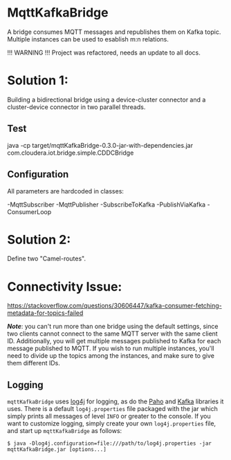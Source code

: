 # MqttKafkaBridge
A bridge consumes MQTT messages and republishes them on Kafka topic.
Multiple instances can be used to esablish m:n relations.



!!! WARNING !!! 
Project was refactored, needs an update to all docs.



# Solution 1:
Building a bidirectional bridge using a device-cluster connector and a cluster-device connector in two parallel threads.

## Test 
java -cp target/mqttKafkaBridge-0.3.0-jar-with-dependencies.jar com.cloudera.iot.bridge.simple.CDDCBridge 

## Configuration
All parameters are hardcoded in classes:

-MqttSubscriber
-MqttPublisher
-SubscribeToKafka
-PublishViaKafka
-ConsumerLoop

# Solution 2: 
Define two "Camel-routes".

# Connectivity Issue:
https://stackoverflow.com/questions/30606447/kafka-consumer-fetching-metadata-for-topics-failed

 




***Note***: you can't run more than one bridge using the default settings, since two clients cannot connect to the same MQTT server with the same client ID. 
Additionally, you will get multiple messages published to Kafka for each message published to MQTT. If you wish to run multiple instances, you'll need to divide 
up the topics among the instances, and make sure to give them different IDs.

## Logging
`mqttKafkaBridge` uses [log4j](http://logging.apache.org/log4j/2.x/) for logging, as do the [Paho](http://www.eclipse.org/paho/) 
and [Kafka](http://kafka.apache.org/) libraries it uses. There is a default `log4j.properties` file packaged with the jar which 
simply prints all messages of level `INFO` or greater to the console. If you want to customize logging, simply create your 
own `log4j.properties` file, and start up `mqttKafkaBridge` as follows:

    $ java -Dlog4j.configuration=file:///path/to/log4j.properties -jar mqttKafkaBridge.jar [options...]

